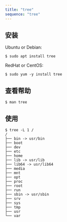 ```yaml
---
title: "tree"
sequence: "tree"
---
```


## 安装

Ubuntu or Debian:

```text
$ sudo apt install tree
```

RedHat or CentOS:

```text
$ sudo yum -y install tree
```

## 查看帮助

```text
$ man tree
```

## 使用

```text
$ tree -L 1 /
/
├── bin -> usr/bin
├── boot
├── dev
├── etc
├── home
├── lib -> usr/lib
├── lib64 -> usr/lib64
├── media
├── mnt
├── opt
├── proc
├── root
├── run
├── sbin -> usr/sbin
├── srv
├── sys
├── tmp
├── usr
└── var
```

